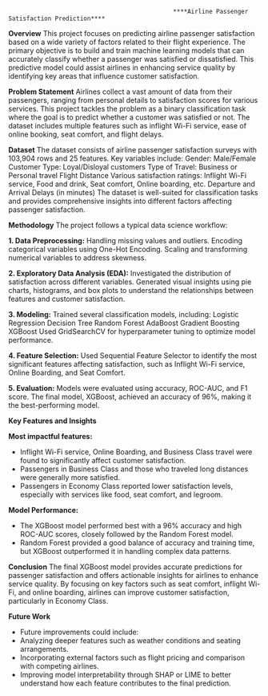                                                   ****Airline Passenger Satisfaction Prediction****
                                                      

****Overview****
This project focuses on predicting airline passenger satisfaction based on a wide variety of factors related to their flight experience. The primary objective is to build and train machine learning models that can accurately classify whether a passenger was satisfied or dissatisfied. This predictive model could assist airlines in enhancing service quality by identifying key areas that influence customer satisfaction.

****Problem Statement****
Airlines collect a vast amount of data from their passengers, ranging from personal details to satisfaction scores for various services. This project tackles the problem as a binary classification task where the goal is to predict whether a customer was satisfied or not. The dataset includes multiple features such as inflight Wi-Fi service, ease of online booking, seat comfort, and flight delays.

****Dataset****
The dataset consists of airline passenger satisfaction surveys with 103,904 rows and 25 features. Key variables include:
Gender: Male/Female
Customer Type: Loyal/Disloyal customers
Type of Travel: Business or Personal travel
Flight Distance
Various satisfaction ratings: Inflight Wi-Fi service, Food and drink, Seat comfort, Online boarding, etc.
Departure and Arrival Delays (in minutes)
The dataset is well-suited for classification tasks and provides comprehensive insights into different factors affecting passenger satisfaction.

****Methodology****
The project follows a typical data science workflow:

**1. Data Preprocessing:**
Handling missing values and outliers.
Encoding categorical variables using One-Hot Encoding.
Scaling and transforming numerical variables to address skewness.

**2. Exploratory Data Analysis (EDA):**
Investigated the distribution of satisfaction across different variables.
Generated visual insights using pie charts, histograms, and box plots to understand the relationships between features and customer satisfaction.

**3. Modeling:**
Trained several classification models, including:
Logistic Regression
Decision Tree
Random Forest
AdaBoost
Gradient Boosting
XGBoost
Used GridSearchCV for hyperparameter tuning to optimize model performance.

**4. Feature Selection:**
Used Sequential Feature Selector to identify the most significant features affecting satisfaction, such as Inflight Wi-Fi service, Online Boarding, and Seat Comfort.

**5. Evaluation:**
Models were evaluated using accuracy, ROC-AUC, and F1 score.
The final model, XGBoost, achieved an accuracy of 96%, making it the best-performing model.

****Key Features and Insights****

**Most impactful features:**
* Inflight Wi-Fi service, Online Boarding, and Business Class travel were found to significantly affect customer satisfaction.
* Passengers in Business Class and those who traveled long distances were generally more satisfied.
* Passengers in Economy Class reported lower satisfaction levels, especially with services like food, seat comfort, and legroom.
  
**Model Performance:**
* The XGBoost model performed best with a 96% accuracy and high ROC-AUC scores, closely followed by the Random Forest model.
* Random Forest provided a good balance of accuracy and training time, but XGBoost outperformed it in handling complex data patterns.

****Conclusion****
The final XGBoost model provides accurate predictions for passenger satisfaction and offers actionable insights for airlines to enhance service quality. By focusing on key factors such as seat comfort, inflight Wi-Fi, and online boarding, airlines can improve customer satisfaction, particularly in Economy Class.

****Future Work****
* Future improvements could include:
* Analyzing deeper features such as weather conditions and seating arrangements.
* Incorporating external factors such as flight pricing and comparison with competing airlines.
* Improving model interpretability through SHAP or LIME to better understand how each feature contributes to the final prediction.
